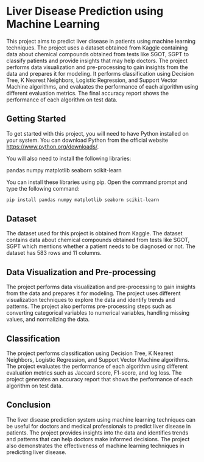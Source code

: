 # Liver Disease Prediction using Machine Learning
This project aims to predict liver disease in patients using machine learning techniques. The project uses a dataset obtained from Kaggle containing data about chemical compounds obtained from tests like SGOT, SGPT to classify patients and provide insights that may help doctors. The project performs data visualization and pre-processing to gain insights from the data and prepares it for modeling. It performs classification using Decision Tree, K Nearest Neighbors, Logistic Regression, and Support Vector Machine algorithms, and evaluates the performance of each algorithm using different evaluation metrics. The final accuracy report shows the performance of each algorithm on test data.

## Getting Started
To get started with this project, you will need to have Python installed on your system. You can download Python from the official website https://www.python.org/downloads/.

You will also need to install the following libraries:

pandas
numpy
matplotlib
seaborn
scikit-learn

You can install these libraries using pip. Open the command prompt and type the following command:
```bash
pip install pandas numpy matplotlib seaborn scikit-learn
```

## Dataset
The dataset used for this project is obtained from Kaggle. The dataset contains data about chemical compounds obtained from tests like SGOT, SGPT which mentions whether a patient needs to be diagnosed or not. The dataset has 583 rows and 11 columns.

## Data Visualization and Pre-processing
The project performs data visualization and pre-processing to gain insights from the data and prepares it for modeling. The project uses different visualization techniques to explore the data and identify trends and patterns. The project also performs pre-processing steps such as converting categorical variables to numerical variables, handling missing values, and normalizing the data.

## Classification
The project performs classification using Decision Tree, K Nearest Neighbors, Logistic Regression, and Support Vector Machine algorithms. The project evaluates the performance of each algorithm using different evaluation metrics such as Jaccard score, F1-score, and log loss. The project generates an accuracy report that shows the performance of each algorithm on test data.

## Conclusion
The liver disease prediction system using machine learning techniques can be useful for doctors and medical professionals to predict liver disease in patients. The project provides insights into the data and identifies trends and patterns that can help doctors make informed decisions. The project also demonstrates the effectiveness of machine learning techniques in predicting liver disease.
